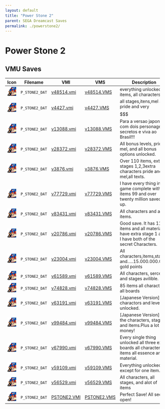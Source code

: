 ```yaml
---
layout: default
title: "Power Stone 2"
parent: SEGA Dreamcast Saves
permalink: ./powerstone2/
---
```

# Power Stone 2

## VMU Saves

| Icon | Filename | VMI | VMS | Description |
|------|----------|-----|-----|-------------|
| ![Power Stone 2](../icons/P_STONE2_DAT.GIF) | `P_STONE2_DAT` | [v48514.vmi](v48514.vmi) | [v48514.VMS](v48514.VMS) | everything unlocked,all items, all characters!           |
| ![Power Stone 2](../icons/P_STONE2_DAT.GIF) | `P_STONE2_DAT` | [v4427.vmi](v4427.vmi) | [v4427.VMS](v4427.VMS) | all stages,itens,mel and pride and very $$$$$$$$$$$$$$$$$$$  |
| ![Power Stone 2](../icons/P_STONE2_DAT.GIF) | `P_STONE2_DAT` | [v13088.vmi](v13088.vmi) | [v13088.VMS](v13088.VMS) | Para a versao japoneza com dois personagens secretos e viva ao Brasil!!!  |
| ![Power Stone 2](../icons/P_STONE2_DAT.GIF) | `P_STONE2_DAT` | [v28372.vmi](v28372.vmi) | [v28372.VMS](v28372.VMS) | All bonus levels, pride, mel, and all bonus options unlocked.  |
| ![Power Stone 2](../icons/P_STONE2_DAT.GIF) | `P_STONE2_DAT` | [v3876.vmi](v3876.vmi) | [v3876.VMS](v3876.VMS) | Over 110 items, extra stages 1,2,3extra characters pride and mel,all texts.  |
| ![Power Stone 2](../icons/P_STONE2_DAT.GIF) | `P_STONE2_DAT` | [v77729.vmi](v77729.vmi) | [v77729.VMS](v77729.VMS) | I have every thing in the game complete with all items 99 and    over twenty million saved up.   |
| ![Power Stone 2](../icons/P_STONE2_DAT.GIF) | `P_STONE2_DAT` | [v83431.vmi](v83431.vmi) | [v83431.VMS](v83431.VMS) | All characters and all items.  |
| ![Power Stone 2](../icons/P_STONE2_DAT.GIF) | `P_STONE2_DAT` | [v20786.vmi](v20786.vmi) | [v20786.VMS](v20786.VMS) | Good save. It has 110 items and all materials. I have extra stage 1 and I have both of the secret Characters.  |
| ![Power Stone 2](../icons/P_STONE2_DAT.GIF) | `P_STONE2_DAT` | [v23004.vmi](v23004.vmi) | [v23004.VMS](v23004.VMS) | All characters,items,stages and.....15.000.000.000 gold points  |
| ![Power Stone 2](../icons/P_STONE2_DAT.GIF) | `P_STONE2_DAT` | [v61589.vmi](v61589.vmi) | [v61589.VMS](v61589.VMS) | All characters, sercets, and stages avilible.  |
| ![Power Stone 2](../icons/P_STONE2_DAT.GIF) | `P_STONE2_DAT` | [v74828.vmi](v74828.vmi) | [v74828.VMS](v74828.VMS) | 85 items all characters all boards  |
| ![Power Stone 2](../icons/P_STONE2_DAT.GIF) | `P_STONE2_DAT` | [v63191.vmi](v63191.vmi) | [v63191.VMS](v63191.VMS) | [Japanese Version] All charactors and levels unlocked.  |
| ![Power Stone 2](../icons/P_STONE2_DAT.GIF) | `P_STONE2_DAT` | [v99484.vmi](v99484.vmi) | [v99484.VMS](v99484.VMS) | [Japanese Version] All the characters, stages, and items.Plus a lot of money!  |
| ![Power Stone 2](../icons/P_STONE2_DAT.GIF) | `P_STONE2_DAT` | [v67990.vmi](v67990.vmi) | [v67990.VMS](v67990.VMS) | Every single thing unlocked all three extra boards all characters all items all essence and material.  |
| ![Power Stone 2](../icons/P_STONE2_DAT.GIF) | `P_STONE2_DAT` | [v59109.vmi](v59109.vmi) | [v59109.VMS](v59109.VMS) | Everything unlocked except for one item.  |
| ![Power Stone 2](../icons/P_STONE2_DAT.GIF) | `P_STONE2_DAT` | [v56529.vmi](v56529.vmi) | [v56529.VMS](v56529.VMS) | All characters, all stages, and alot of items  |
| ![Power Stone 2](../icons/P_STONE2_DAT.GIF) | `P_STONE2_DAT` | [PSTONE2.VMI](PSTONE2.VMI) | [PSTONE2.VMS](PSTONE2.VMS) | Perfect Save! All secret open! |
